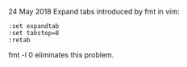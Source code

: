 24 May 2018
Expand tabs introduced by fmt in vim:
```
:set expandtab
:set tabstop=8
:retab
```
fmt -l 0 eliminates this problem.
